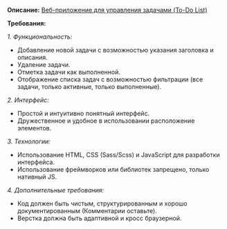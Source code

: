 **Описание:**
[Веб-приложение для управления задачами (To-Do List)](https://olesya-di.github.io/To-do-list/)

**Требования:**

_1. Функциональность:_
   - Добавление новой задачи с возможностью указания заголовка и описания.
   - Удаление задачи.
   - Отметка задачи как выполненной.
   - Отображение списка задач с возможностью фильтрации (все задачи, только активные, только выполненные).
     
_2. Интерфейс:_
   - Простой и интуитивно понятный интерфейс.
   - Дружественное и удобное в использовании расположение элементов.
     
_3. Технологии:_
   - Использование HTML, CSS (Sass/Scss) и JavaScript для разработки интерфейса.
   - Использование фреймворков или библиотек запрещено, только нативный JS.
     
_4. Дополнительные требования:_
   - Код должен быть чистым, структурированным и хорошо документированным (Комментарии оставьте).
   - Верстка должна быть адаптивной и кросс браузерной.
